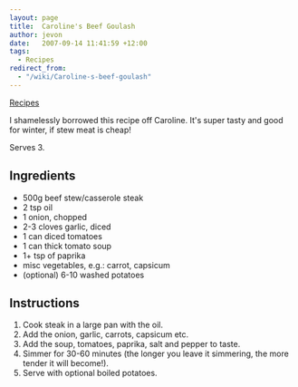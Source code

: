 ```yaml
---
layout: page
title:  Caroline's Beef Goulash
author: jevon
date:   2007-09-14 11:41:59 +12:00
tags:
  - Recipes
redirect_from:
  - "/wiki/Caroline-s-beef-goulash"
---
```


[Recipes](recipes.md)

I shamelessly borrowed this recipe off Caroline. It's super tasty and good for winter, if stew meat is cheap!

Serves 3.

## Ingredients
* 500g beef stew/casserole steak
* 2 tsp oil
* 1 onion, chopped
* 2-3 cloves garlic, diced
* 1 can diced tomatoes
* 1 can thick tomato soup
* 1+ tsp of paprika
* misc vegetables, e.g.: carrot, capsicum
* (optional) 6-10 washed potatoes

## Instructions
1. Cook steak in a large pan with the oil.
1. Add the onion, garlic, carrots, capsicum etc.
1. Add the soup, tomatoes, paprika, salt and pepper to taste.
1. Simmer for 30-60 minutes (the longer you leave it simmering, the more tender it will become!).
1. Serve with optional boiled potatoes.

